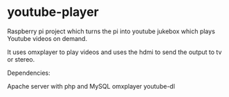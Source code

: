 # youtube-player
Raspberry pi project which turns the pi into youtube jukebox which plays 
Youtube videos on demand.

It uses omxplayer to play videos and uses the hdmi to send the output to tv or 
stereo.

Dependencies:

Apache server with php and MySQL
omxplayer
youtube-dl